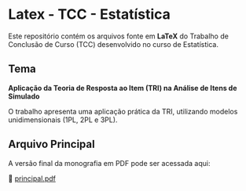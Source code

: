 # Latex - TCC - Estatística
Este repositório contém os arquivos fonte em **LaTeX** do Trabalho de Conclusão de Curso (TCC) desenvolvido no curso de Estatística.

## Tema

**Aplicação da Teoria de Resposta ao Item (TRI) na Análise de Itens de Simulado**

O trabalho apresenta uma aplicação prática da TRI, utilizando modelos unidimensionais (1PL, 2PL e 3PL).

## Arquivo Principal

A versão final da monografia em PDF pode ser acessada aqui:

📎 [principal.pdf](principal.pdf)
